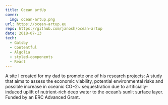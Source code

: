 ```yaml
---
title: Ocean artUp
cover:
  img: ocean-artup.png
url: https://ocean-artup.eu
repo: https://github.com/janosh/ocean-artup
date: 2018-07-13
tech:
  - Gatsby
  - Contentful
  - Algolia
  - styled-components
  - React
---
```


A site I created for my dad to promote one of his research projects: A study that aims to assess the economic viability, potential environmental risks and possible increase in oceanic CO~2~ sequestration due to artificially-induced uplift of nutrient-rich deep water to the ocean’s sunlit surface layer. Funded by an ERC Advanced Grant.
